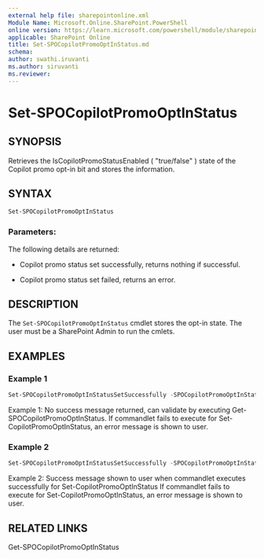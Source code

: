 ```yaml
---
external help file: sharepointonline.xml
Module Name: Microsoft.Online.SharePoint.PowerShell
online version: https://learn.microsoft.com/powershell/module/sharepoint-online/Set-SPOCopilotPromoOptInStatus
applicable: SharePoint Online
title: Set-SPOCopilotPromoOptInStatus.md
schema: 
author: swathi.iruvanti
ms.author: siruvanti
ms.reviewer:
---
```

# Set-SPOCopilotPromoOptInStatus

## SYNOPSIS

Retrieves the IsCopilotPromoStatusEnabled ( "true/false" ) state of the Copilot promo opt-in bit and stores the information.

## SYNTAX
```powershell
Set-SPOCopilotPromoOptInStatus
```

### Parameters:

The following details are returned:

- Copilot promo status set successfully, returns nothing if successful. 

- Copilot promo status set failed, returns an error. 

## DESCRIPTION

The `Set-SPOCopilotPromoOptInStatus` cmdlet stores the opt-in state. The user must be a SharePoint Admin to run the cmlets.


## EXAMPLES

### Example 1

```powershell
Set-SPOCopilotPromoOptInStatusSetSuccessfully -SPOCopilotPromoOptInStatusEnabled true
```

Example 1: No success message returned, can validate by executing Get-SPOCopilotPromoOptInStatus.
If commandlet fails to execute for Set-CopilotPromoOptInStatus, an error message is shown to user.

### Example 2

```powershell
Set-SPOCopilotPromoOptInStatusSetSuccessfully -SPOCopilotPromoOptInStatusDisabled false
```

Example 2: Success message shown to user when commandlet executes successfully for Set-CopilotPromoOptInStatus
If commandlet fails to execute for Set-CopilotPromoOptInStatus, an error message is shown to user.


## RELATED LINKS

Get-SPOCopilotPromoOptInStatus 

